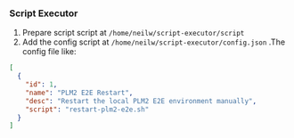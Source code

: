 ### Script Executor
1. Prepare script script at `/home/neilw/script-executor/script`
2. Add the config script at `/home/neilw/script-executor/config.json` .The config file like:
```json
[
  {
    "id": 1,
    "name": "PLM2 E2E Restart",
    "desc": "Restart the local PLM2 E2E environment manually",
    "script": "restart-plm2-e2e.sh"
  }
]
```